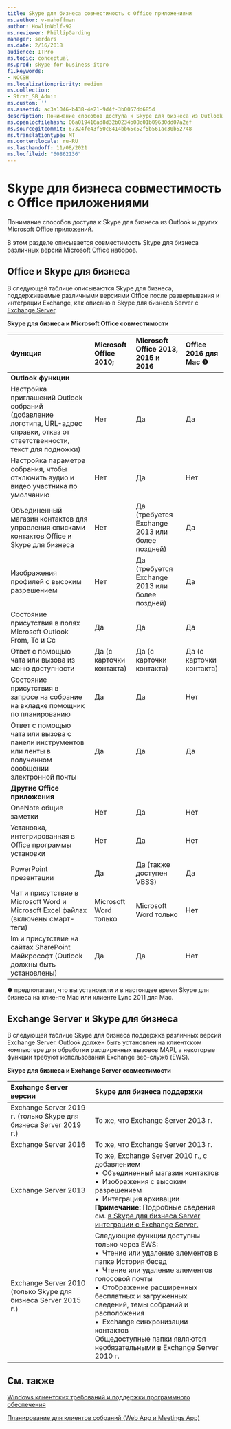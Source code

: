 ```yaml
---
title: Skype для бизнеса совместимость с Office приложениями
ms.author: v-mahoffman
author: HowlinWolf-92
ms.reviewer: PhillipGarding
manager: serdars
ms.date: 2/16/2018
audience: ITPro
ms.topic: conceptual
ms.prod: skype-for-business-itpro
f1.keywords:
- NOCSH
ms.localizationpriority: medium
ms.collection:
- Strat_SB_Admin
ms.custom: ''
ms.assetid: ac3a1046-b438-4e21-9d4f-3b0057dd685d
description: Понимание способов доступа к Skype для бизнеса из Outlook и других Microsoft Office приложений.
ms.openlocfilehash: 06a019416ad8d32b0234b08c01b09630dd07a2ef
ms.sourcegitcommit: 67324fe43f50c8414bb65c52f5b561ac30b52748
ms.translationtype: MT
ms.contentlocale: ru-RU
ms.lasthandoff: 11/08/2021
ms.locfileid: "60862136"
---
```

# <a name="skype-for-business-compatibility-with-office-apps"></a>Skype для бизнеса совместимость с Office приложениями
 
Понимание способов доступа к Skype для бизнеса из Outlook и других Microsoft Office приложений.
  
В этом разделе описывается совместимость Skype для бизнеса различных версий Microsoft Office наборов. 
  
## <a name="office-and-skype-for-business"></a>Office и Skype для бизнеса

В следующей таблице описываются Skype для бизнеса, поддерживаемые различными версиями Office после развертывания и интеграции Exchange, как описано в Skype для бизнеса Server с [Exchange Server](../../deploy/integrate-with-exchange-server/integrate-with-exchange-server.md).
  
**Skype для бизнеса и Microsoft Office совместимости**

|**Функция**|**Microsoft Office 2010;**|**Microsoft Office 2013, 2015 и 2016**|**Office 2016 для Mac** &#x2776; |
|:-----|:-----|:-----|:-----|
|**Outlook функции** ||||
|Настройка приглашений Outlook собраний (добавление логотипа, URL-адрес справки, отказ от ответственности, текст для подножки)  |Нет  |Да   |Да|
|Настройка параметра собрания, чтобы отключить аудио и видео участника по умолчанию    |Нет    |Да    |Нет    |
|Объединенный магазин контактов для управления списками контактов Office и Skype для бизнеса    |Нет    |Да (требуется Exchange 2013 или более поздней)    |Да    |
|Изображения профилей с высоким разрешением    |Нет    |Да (требуется Exchange 2013 или более поздней)    |Да    |
|Состояние присутствия в полях Microsoft Outlook From, To и Cc    |Да    |Да    |Да    |
|Ответ с помощью чата или вызова из меню доступности    |Да (с карточки контакта)    |Да (с карточки контакта)    |Да (с карточки контакта)    |
|Состояние присутствия в запросе на собрание на вкладке помощник по планированию    |Да    |Да    |Нет    |
|Ответ с помощью чата или вызова с панели инструментов или ленты в полученном сообщении электронной почты    |Да    |Да    |Да    |
|**Другие Office приложения**   ||||
|OneNote общие заметки    |Нет    |Да    |Нет    |
|Установка, интегрированная в Office программы установки    |Нет    |Да    |Нет    |
|PowerPoint презентации    |Да    |Да (также доступен VBSS)    |Да    |
|Чат и присутствие в Microsoft Word и Microsoft Excel файлах (включены смарт-теги)    |Microsoft Word только    |Microsoft Word только    |Нет    |
|Im и присутствие на сайтах SharePoint Майкрософт (Outlook должны быть установлены)    |Да    |Да    |Нет    |
   
&#x2776; предполагает, что вы установили и в настоящее время Skype для бизнеса на клиенте Mac или клиенте Lync 2011 для Mac.
  
## <a name="exchange-server-and-skype-for-business"></a>Exchange Server и Skype для бизнеса

В следующей таблице Skype для бизнеса поддержка различных версий Exchange Server. Outlook должен быть установлен на клиентском компьютере для обработки расширенных вызовов MAPI, а некоторые функции требуют использования Exchange веб-служб (EWS).
  
**Skype для бизнеса и Exchange Server совместимости**

|**Exchange Server версии**|**Skype для бизнеса поддержки**|
|:-----|:-----|
|Exchange Server 2019 г. (только Skype для бизнеса Server 2019 г.) |То же, что Exchange Server 2013 г.    |
|Exchange Server 2016    |То же, что Exchange Server 2013 г.  <br/> |
|Exchange Server 2013  <br/> |То же, Exchange Server 2010 г., с добавлением  <br/>&bull;&nbsp;&nbsp;Объединенный магазин контактов  <br/>&bull;&nbsp;&nbsp;Изображения с высоким разрешением  <br/>&bull;&nbsp;&nbsp;Интеграция архивации  <br/> **Примечание:** Подробные сведения см. [в Skype для бизнеса Server интеграции с Exchange Server.](../../deploy/integrate-with-exchange-server/integrate-with-exchange-server.md)  <br/> |
|Exchange Server 2010  <br/>(только Skype для бизнеса Server 2015 г.) |Следующие функции доступны только через EWS:  <br/>&bull;&nbsp;&nbsp;Чтение или удаление элементов в папке История бесед  <br/>&bull;&nbsp;&nbsp;Чтение или удаление элементов голосовой почты  <br/>&bull;&nbsp;&nbsp;Отображение расширенных бесплатных и загруженных сведений, темы собраний и расположения  <br/>&bull;&nbsp;&nbsp;Exchange синхронизации контактов  <br/> Общедоступные папки являются необязательными в Exchange Server 2010 г.  <br/> |
   
## <a name="see-also"></a>См. также
 
[Windows клиентских требований и поддержки программного обеспечения](windows-requirements.md)
  
[Планирование для клиентов собраний (Web App и Meetings App)](meetings-clients.md)

